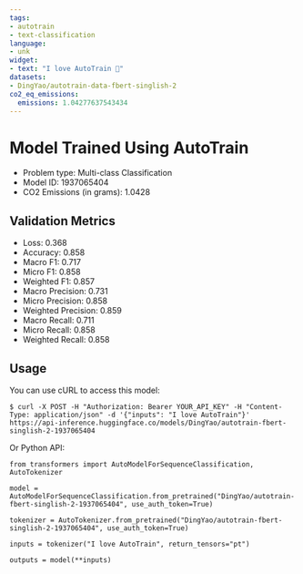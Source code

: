 ```yaml
---
tags:
- autotrain
- text-classification
language:
- unk
widget:
- text: "I love AutoTrain 🤗"
datasets:
- DingYao/autotrain-data-fbert-singlish-2
co2_eq_emissions:
  emissions: 1.04277637543434
---
```


# Model Trained Using AutoTrain

- Problem type: Multi-class Classification
- Model ID: 1937065404
- CO2 Emissions (in grams): 1.0428

## Validation Metrics

- Loss: 0.368
- Accuracy: 0.858
- Macro F1: 0.717
- Micro F1: 0.858
- Weighted F1: 0.857
- Macro Precision: 0.731
- Micro Precision: 0.858
- Weighted Precision: 0.859
- Macro Recall: 0.711
- Micro Recall: 0.858
- Weighted Recall: 0.858


## Usage

You can use cURL to access this model:

```
$ curl -X POST -H "Authorization: Bearer YOUR_API_KEY" -H "Content-Type: application/json" -d '{"inputs": "I love AutoTrain"}' https://api-inference.huggingface.co/models/DingYao/autotrain-fbert-singlish-2-1937065404
```

Or Python API:

```
from transformers import AutoModelForSequenceClassification, AutoTokenizer

model = AutoModelForSequenceClassification.from_pretrained("DingYao/autotrain-fbert-singlish-2-1937065404", use_auth_token=True)

tokenizer = AutoTokenizer.from_pretrained("DingYao/autotrain-fbert-singlish-2-1937065404", use_auth_token=True)

inputs = tokenizer("I love AutoTrain", return_tensors="pt")

outputs = model(**inputs)
```